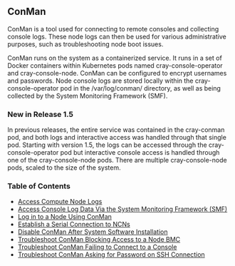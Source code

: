 ## ConMan

ConMan is a tool used for connecting to remote consoles and collecting console logs. These node logs can then be used for various administrative purposes, such as troubleshooting node boot issues.

ConMan runs on the system as a containerized service. It runs in a set of Docker containers within Kubernetes pods named cray-console-operator and cray-console-node. ConMan can be configured to encrypt usernames and passwords. Node console logs are stored locally within the cray-console-operator pod in the /var/log/conman/ directory, as well as being collected by the System Monitoring Framework \(SMF\).

### New in Release 1.5

In previous releases, the entire service was contained in the cray-conman pod, and both logs and interactive access was handled through that single pod. Starting with version 1.5, the logs can be accessed through the cray-console-operator pod but interactive console access is handled through one of the cray-console-node pods. There are multiple cray-console-node pods, scaled to the size of the system.

### Table of Contents

* [Access Compute Node Logs](Access_Compute_Node_Logs.md)
* [Access Console Log Data Via the System Monitoring Framework \(SMF\)](Access_Console_Log_Data_Via_the_System_Monitoring_Framework_SMF.md)
* [Log in to a Node Using ConMan](Log_in_to_a_Node_Using_ConMan.md)
* [Establish a Serial Connection to NCNs](Establish_a_Serial_Connection_to_NCNs.md)
* [Disable ConMan After System Software Installation](Disable_ConMan_After_System_Software_Installation.md)
* [Troubleshoot ConMan Blocking Access to a Node BMC](Troubleshoot_ConMan_Blocking_Access_to_a_Node_BMC.md)
* [Troubleshoot ConMan Failing to Connect to a Console](Troubleshoot_ConMan_Failing_to_Connect_to_a_Console.md)
* [Troubleshoot ConMan Asking for Password on SSH Connection](Troubleshoot_ConMan_Asking_for_Password_on_SSH_Connection.md)
